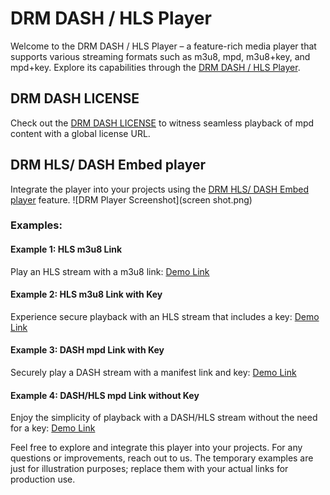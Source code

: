 # DRM DASH / HLS Player

Welcome to the DRM DASH / HLS Player – a feature-rich media player that supports various streaming formats such as m3u8, mpd, m3u8+key, and mpd+key. Explore its capabilities through the [DRM DASH / HLS Player](https://kratosrepo.github.io/drm-player/).

## DRM DASH LICENSE

Check out the [DRM DASH LICENSE](https://kratosrepo.github.io//drm-player/mpdLI) to witness seamless playback of mpd content with a global license URL.

## DRM HLS/ DASH Embed player

Integrate the player into your projects using the [DRM HLS/ DASH Embed player](https://kratosrepo.github.io/drm-player/?emmbed-url=) feature.
![DRM Player Screenshot](screen shot.png)

### Examples:

#### Example 1: HLS m3u8 Link

Play an HLS stream with a m3u8 link:
[Demo Link](https://kratosrepo.github.io/drm-player/?emmbed-url=https://prod-ent-live-gm.jiocinema.com/bpk-tv/Sports18_1_HD_voot_MOB/Fallback/index.m3u8)

#### Example 2: HLS m3u8 Link with Key

Experience secure playback with an HLS stream that includes a key:
[Demo Link](https://kratosrepo.github.io/drm-player/?emmbed-url=https://linearjitp-playback.astro.com.my/hls-mp4-fp/linear/2603/default.m3u8&kid=0cbc4d3b4fbd9af512acb2488bb42910&key=30528c4ef882954e5707cd1001d66121)

#### Example 3: DASH mpd Link with Key

Securely play a DASH stream with a manifest link and key:
[Demo Link](https://kratosrepo.github.io/drm-player/?emmbed-url=https://bpprod5linear.akamaized.net/bpk-tv/irdeto_com_Channel_250/output/manifest.mpd&kid=06341bf3dd635e6ca5c71188d0210373&key=1f69fd2356c8be897af33bdbbdd9c093)

#### Example 4: DASH/HLS mpd Link without Key

Enjoy the simplicity of playback with a DASH/HLS stream without the need for a key:
[Demo Link](https://kratosrepo.github.io/drm-player/?emmbed-url=https://cdn.bitmovin.com/content/assets/art-of-motion-dash-hls-progressive/mpds/f08e80da-bf1d-4e3d-8899-f0f6155f6efa.mpd)

Feel free to explore and integrate this player into your projects. For any questions or improvements, reach out to us. The temporary examples are just for illustration purposes; replace them with your actual links for production use.
